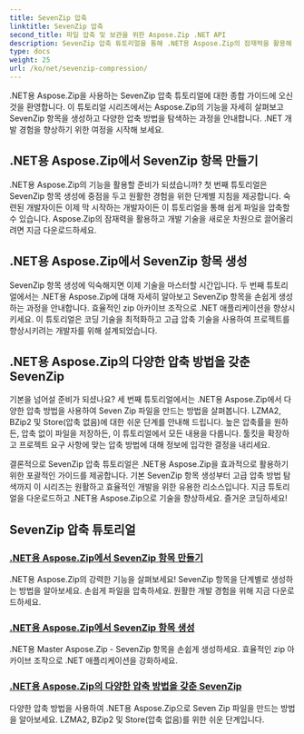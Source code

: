 ```yaml
---
title: SevenZip 압축
linktitle: SevenZip 압축
second_title: 파일 압축 및 보관을 위한 Aspose.Zip .NET API
description: SevenZip 압축 튜토리얼을 통해 .NET용 Aspose.Zip의 잠재력을 활용해 보세요. SevenZip 항목을 손쉽게 생성하고 다양한 압축 방법을 탐색해 보세요.
type: docs
weight: 25
url: /ko/net/sevenzip-compression/
---
```



.NET용 Aspose.Zip을 사용하는 SevenZip 압축 튜토리얼에 대한 종합 가이드에 오신 것을 환영합니다. 이 튜토리얼 시리즈에서는 Aspose.Zip의 기능을 자세히 살펴보고 SevenZip 항목을 생성하고 다양한 압축 방법을 탐색하는 과정을 안내합니다. .NET 개발 경험을 향상하기 위한 여정을 시작해 보세요.

## .NET용 Aspose.Zip에서 SevenZip 항목 만들기

.NET용 Aspose.Zip의 기능을 활용할 준비가 되셨습니까? 첫 번째 튜토리얼은 SevenZip 항목 생성에 중점을 두고 원활한 경험을 위한 단계별 지침을 제공합니다. 숙련된 개발자이든 이제 막 시작하는 개발자이든 이 튜토리얼을 통해 쉽게 파일을 압축할 수 있습니다. Aspose.Zip의 잠재력을 활용하고 개발 기술을 새로운 차원으로 끌어올리려면 지금 다운로드하세요.

## .NET용 Aspose.Zip에서 SevenZip 항목 생성

SevenZip 항목 생성에 익숙해지면 이제 기술을 마스터할 시간입니다. 두 번째 튜토리얼에서는 .NET용 Aspose.Zip에 대해 자세히 알아보고 SevenZip 항목을 손쉽게 생성하는 과정을 안내합니다. 효율적인 zip 아카이브 조작으로 .NET 애플리케이션을 향상시키세요. 이 튜토리얼은 코딩 기술을 최적화하고 고급 압축 기술을 사용하여 프로젝트를 향상시키려는 개발자를 위해 설계되었습니다.

## .NET용 Aspose.Zip의 다양한 압축 방법을 갖춘 SevenZip

기본을 넘어설 준비가 되셨나요? 세 번째 튜토리얼에서는 .NET용 Aspose.Zip에서 다양한 압축 방법을 사용하여 Seven Zip 파일을 만드는 방법을 살펴봅니다. LZMA2, BZip2 및 Store(압축 없음)에 대한 쉬운 단계를 안내해 드립니다. 높은 압축률을 원하든, 압축 없이 파일을 저장하든, 이 튜토리얼에서 모든 내용을 다룹니다. 툴킷을 확장하고 프로젝트 요구 사항에 맞는 압축 방법에 대해 정보에 입각한 결정을 내리세요.

결론적으로 SevenZip 압축 튜토리얼은 .NET용 Aspose.Zip을 효과적으로 활용하기 위한 포괄적인 가이드를 제공합니다. 기본 SevenZip 항목 생성부터 고급 압축 방법 탐색까지 이 시리즈는 원활하고 효율적인 개발을 위한 유용한 리소스입니다. 지금 튜토리얼을 다운로드하고 .NET용 Aspose.Zip으로 기술을 향상하세요. 즐거운 코딩하세요!
## SevenZip 압축 튜토리얼
### [.NET용 Aspose.Zip에서 SevenZip 항목 만들기](./create-sevenzip-entries/)
.NET용 Aspose.Zip의 강력한 기능을 살펴보세요! SevenZip 항목을 단계별로 생성하는 방법을 알아보세요. 손쉽게 파일을 압축하세요. 원활한 개발 경험을 위해 지금 다운로드하세요.
### [.NET용 Aspose.Zip에서 SevenZip 항목 생성](./create-sevenzip-entry/)
.NET용 Master Aspose.Zip - SevenZip 항목을 손쉽게 생성하세요. 효율적인 zip 아카이브 조작으로 .NET 애플리케이션을 강화하세요.
### [.NET용 Aspose.Zip의 다양한 압축 방법을 갖춘 SevenZip](./sevenzip-various-compression-methods/)
다양한 압축 방법을 사용하여 .NET용 Aspose.Zip으로 Seven Zip 파일을 만드는 방법을 알아보세요. LZMA2, BZip2 및 Store(압축 없음)를 위한 쉬운 단계입니다.